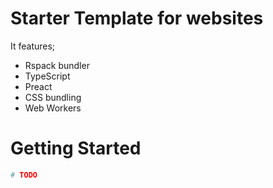 # Starter Template for websites

It features;
- Rspack bundler
- TypeScript
- Preact
- CSS bundling
- Web Workers

# Getting Started

```bash
# TODO
```